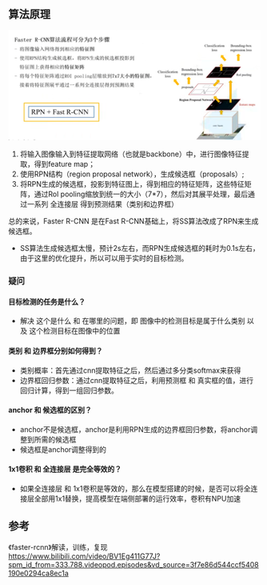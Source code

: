 
## 算法原理
![](figture/Pasted%20image%2020250119171544.png)

1. 将输入图像输入到特征提取网络（也就是backbone）中，进行图像特征提取，得到feature map；
2. 使用RPN结构（region proposal network），生成候选框（proposals）;
3. 将RPN生成的候选框，投影到特征图上，得到相应的特征矩阵，这些特征矩阵，通过Rol pooling缩放到统一的大小（7\*7），然后对其展平处理，最后通过一系列 全连接层 得到预测结果（类别和边界框）

总的来说，Faster R-CNN 是在Fast R-CNN基础上，将SS算法改成了RPN来生成候选框。
* SS算法生成候选框太慢，预计2s左右，而RPN生成候选框的耗时为0.1s左右，由于这里的优化提升，所以可以用于实时的目标检测。


### 疑问
#### 目标检测的任务是什么？
* 解决 这个是什么 和 在哪里的问题，即 图像中的检测目标是属于什么类别 以及 这个检测目标在图像中的位置

#### 类别 和 边界框分别如何得到？
* 类别概率：首先通过cnn提取特征之后，然后通过多分类softmax来获得
* 边界框回归参数：通过cnn提取特征之后，利用预测框 和 真实框的值，进行回归计算，得到一组回归参数。


#### anchor 和 候选框的区别？
* anchor不是候选框，anchor是利用RPN生成的边界框回归参数，将anchor调整到所需的候选框
* 候选框是anchor调整得到的


#### 1x1卷积 和 全连接层 是完全等效的？
* 如果全连接层 和 1x1卷积是等效的，那么在模型搭建的时候，是否可以将全连接层全部用1x1替换，提高模型在端侧部署的运行效率，卷积有NPU加速
































## 参考
《faster-rcnn》解读，训练，复现
https://www.bilibili.com/video/BV1Eg411G77J?spm_id_from=333.788.videopod.episodes&vd_source=3f7e86d544ccf5408190e0294ca8ec1a


